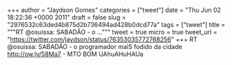 
+++
author = "Jaydson Gomes"
categories = ["tweet"]
date = "Thu Jun 02 18:22:36 +0000 2011"
draft = false
slug = "2976532c63ded4b875d2b736494ad428b0dcd77a"
tags = ["tweet"]
title = """RT @osuissa: SABADÃO - o ..."""
tweet = true
micro = true
tweet_url = "https://twitter.com/jaydson/status/76353035772768256"
+++
RT @osuissa: SABADÃO - o programador maiS fodido da cidade http://ow.ly/58Ma7 - MTO BOM UAhuAHuHAUa

